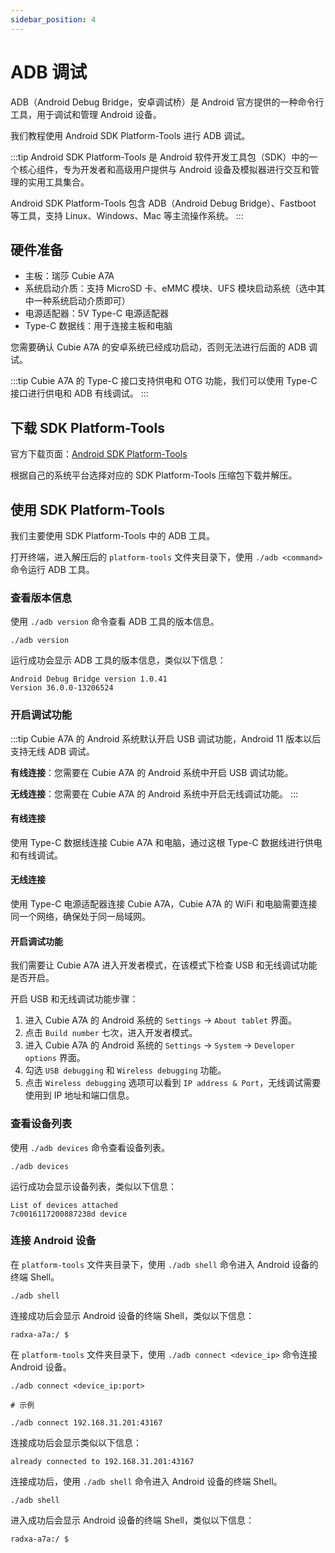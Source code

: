 ```yaml
---
sidebar_position: 4
---
```


# ADB 调试

ADB（Android Debug Bridge，安卓调试桥）是 Android 官方提供的一种命令行工具，用于调试和管理 Android 设备。

我们教程使用 Android SDK Platform-Tools 进行 ADB 调试。

:::tip
Android SDK Platform-Tools 是 Android 软件开发工具包（SDK）中的一个核心组件，专为开发者和高级用户提供与 Android 设备及模拟器进行交互和管理的实用工具集合。

Android SDK Platform-Tools 包含 ADB（Android Debug Bridge）、Fastboot 等工具，支持 Linux、Windows、Mac 等主流操作系统。
:::

## 硬件准备

- 主板：瑞莎 Cubie A7A
- 系统启动介质：支持 MicroSD 卡、eMMC 模块、UFS 模块启动系统（选中其中一种系统启动介质即可）
- 电源适配器：5V Type-C 电源适配器
- Type-C 数据线：用于连接主板和电脑

您需要确认 Cubie A7A 的安卓系统已经成功启动，否则无法进行后面的 ADB 调试。

:::tip
Cubie A7A 的 Type-C 接口支持供电和 OTG 功能，我们可以使用 Type-C 接口进行供电和 ADB 有线调试。
:::

## 下载 SDK Platform-Tools

官方下载页面：[Android SDK Platform-Tools](https://developer.android.com/studio/releases/platform-tools)

根据自己的系统平台选择对应的 SDK Platform-Tools 压缩包下载并解压。

## 使用 SDK Platform-Tools

我们主要使用 SDK Platform-Tools 中的 ADB 工具。

打开终端，进入解压后的 `platform-tools` 文件夹目录下，使用 `./adb <command>` 命令运行 ADB 工具。

### 查看版本信息

使用 `./adb version` 命令查看 ADB 工具的版本信息。

<NewCodeBlock tip="Host-PC$" type="device">

```
./adb version
```

</NewCodeBlock>

运行成功会显示 ADB 工具的版本信息，类似以下信息：

```
Android Debug Bridge version 1.0.41
Version 36.0.0-13206524
```

### 开启调试功能

:::tip
Cubie A7A 的 Android 系统默认开启 USB 调试功能，Android 11 版本以后支持无线 ADB 调试。

**有线连接**：您需要在 Cubie A7A 的 Android 系统中开启 USB 调试功能。

**无线连接**：您需要在 Cubie A7A 的 Android 系统中开启无线调试功能。
:::

#### 有线连接

使用 Type-C 数据线连接 Cubie A7A 和电脑，通过这根 Type-C 数据线进行供电和有线调试。

#### 无线连接

使用 Type-C 电源适配器连接 Cubie A7A，Cubie A7A 的 WiFi 和电脑需要连接同一个网络，确保处于同一局域网。

#### 开启调试功能

我们需要让 Cubie A7A 进入开发者模式，在该模式下检查 USB 和无线调试功能是否开启。

开启 USB 和无线调试功能步骤：

1. 进入 Cubie A7A 的 Android 系统的 `Settings` → `About tablet` 界面。
2. 点击 `Build number` 七次，进入开发者模式。
3. 进入 Cubie A7A 的 Android 系统的 `Settings` → `System` → `Developer options` 界面。
4. 勾选 `USB debugging` 和 `Wireless debugging` 功能。
5. 点击 `Wireless debugging` 选项可以看到 `IP address & Port`，无线调试需要使用到 IP 地址和端口信息。

### 查看设备列表

使用 `./adb devices` 命令查看设备列表。

<NewCodeBlock tip="Host-PC$" type="device">

```
./adb devices
```

</NewCodeBlock>

运行成功会显示设备列表，类似以下信息：

```
List of devices attached
7c0016117200887238d	device
```

### 连接 Android 设备

<Tabs queryString="adb-connect">
<TabItem value="有线连接">

在 `platform-tools` 文件夹目录下，使用 `./adb shell` 命令进入 Android 设备的终端 Shell。

<NewCodeBlock tip="Host-PC$" type="device">

```
./adb shell
```

</NewCodeBlock>

连接成功后会显示 Android 设备的终端 Shell，类似以下信息：

```
radxa-a7a:/ $
```

</TabItem>
<TabItem value="无线连接">

在 `platform-tools` 文件夹目录下，使用 `./adb connect <device_ip>` 命令连接 Android 设备。

<NewCodeBlock tip="Host-PC$" type="device">

```
./adb connect <device_ip:port>

# 示例

./adb connect 192.168.31.201:43167

```

</NewCodeBlock>

连接成功后会显示类似以下信息：

```
already connected to 192.168.31.201:43167
```

连接成功后，使用 `./adb shell` 命令进入 Android 设备的终端 Shell。

<NewCodeBlock tip="Host-PC$" type="device">

```
./adb shell
```

</NewCodeBlock>

进入成功后会显示 Android 设备的终端 Shell，类似以下信息：

```
radxa-a7a:/ $
```

</TabItem>
</Tabs>

